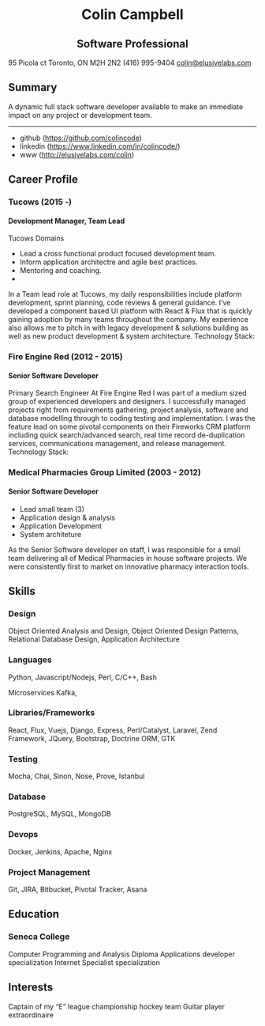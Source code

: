 
# <center>Colin Campbell</center>
## <center>Software Professional</center>

95 Picola ct
Toronto, ON M2H 2N2
(416) 995-9404
colin@elusivelabs.com

## Summary
A dynamic full stack software developer available to make an immediate impact on any project or development team.
- - - -

* github (https://github.com/colincode)
* linkedin (https://www.linkedin.com/in/colincode/)
* www (http://elusivelabs.com/colin)

## Career Profile

### Tucows (2015 -) 
#### Development Manager, Team Lead

Tucows Domains
* Lead a cross functional product focused development team.
* Inform application architectre and agile best practices.
* Mentoring and coaching.
* 

In a Team lead role at Tucows, my daily responsibilities include platform development, sprint planning, code reviews & general guidance. I’ve developed a component based UI platform with React & Flux that is quickly gaining adoption by many teams throughout the company.  My experience also allows me to pitch in with legacy development & solutions building as well as new product development & system architecture.
Technology Stack:

### Fire Engine Red (2012 - 2015) 
#### Senior Software Developer
Primary Search Engineer
At Fire Engine Red I was part of a medium sized group of experienced developers and designers. I successfully managed projects right from requirements gathering, project analysis, software and database modelling through to coding testing and implementation.
I was the feature lead on some pivotal components on their Fireworks CRM platform including quick search/advanced search, real time record de-duplication services, communications management, and release management.
Technology Stack:

### Medical Pharmacies Group Limited (2003 - 2012)
#### Senior Software Developer
* Lead small team (3)
* Application design & analysis
* Application Development
* System architeture

As the Senior Software developer on staff, I was responsible for a small team delivering all of Medical Pharmacies in house software projects. We were consistently first to market on innovative pharmacy interaction tools.

## Skills
### Design
Object Oriented Analysis and Design, Object Oriented Design Patterns, Relational
Database Design, Application Architecture

### Languages
Python, Javascript/Nodejs, Perl, C/C++, Bash

Microservices 
Kafka,  

### Libraries/Frameworks
React, Flux, Vuejs, Django, Express, Perl/Catalyst, Laravel, Zend Framework, JQuery, Bootstrap, Doctrine ORM, GTK

### Testing
Mocha, Chai, Sinon, Nose, Prove, Istanbul

### Database
PostgreSQL, MySQL, MongoDB

### Devops
Docker, Jenkins, Apache, Nginx

### Project Management
Git, JIRA, Bitbucket, Pivotal Tracker, Asana

## Education
### Seneca College
Computer Programming and Analysis Diploma
Applications developer specialization 
Internet Specialist specialization

## Interests
Captain of my “E” league championship hockey team
Guitar player extraordinaire
